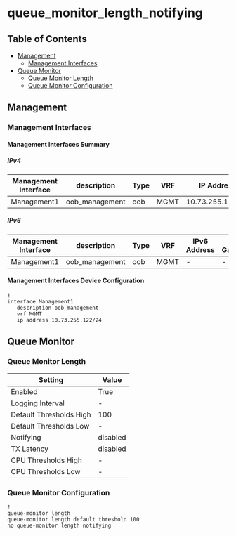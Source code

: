 # queue_monitor_length_notifying

## Table of Contents

- [Management](#management)
  - [Management Interfaces](#management-interfaces)
- [Queue Monitor](#queue-monitor)
  - [Queue Monitor Length](#queue-monitor-length)
  - [Queue Monitor Configuration](#queue-monitor-configuration)

## Management

### Management Interfaces

#### Management Interfaces Summary

##### IPv4

| Management Interface | description | Type | VRF | IP Address | Gateway |
| -------------------- | ----------- | ---- | --- | ---------- | ------- |
| Management1 | oob_management | oob | MGMT | 10.73.255.122/24 | 10.73.255.2 |

##### IPv6

| Management Interface | description | Type | VRF | IPv6 Address | IPv6 Gateway |
| -------------------- | ----------- | ---- | --- | ------------ | ------------ |
| Management1 | oob_management | oob | MGMT | - | - |

#### Management Interfaces Device Configuration

```eos
!
interface Management1
   description oob_management
   vrf MGMT
   ip address 10.73.255.122/24
```

## Queue Monitor

### Queue Monitor Length

| Setting | Value |
| ------- | ----- |
| Enabled | True
| Logging Interval | - |
| Default Thresholds High | 100 |
| Default Thresholds Low | - |
| Notifying | disabled |
| TX Latency | disabled |
| CPU Thresholds High | - |
| CPU Thresholds Low | - |

### Queue Monitor Configuration

```eos
!
queue-monitor length
queue-monitor length default threshold 100
no queue-monitor length notifying
```
